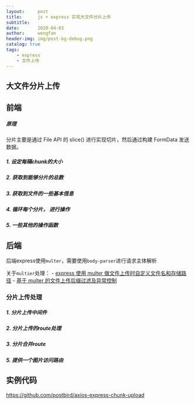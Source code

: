 ```yaml
---
layout:     post
title:      js + express 实现大文件分片上传
subtitle:   
date:       2020-04-03
author:     wengfan
header-img: img/post-bg-debug.png
catalog: true
tags:
    - express
    - 文件上传
---
```


## 大文件分片上传

## 前端

##### 原理
分片主要是通过 File API 的 slice() 进行实现切片，然后通过构建 FormData 发送数据。

##### 1. 设定每隔chunk的大小


##### 2. 获取到能够分片的总数

##### 3. 获取到文件的一些基本信息

##### 4. 循环每个分片， 进行操作

##### 5. 一些其他的操作函数

## 后端
后端express使用`multer`，需要使用`body-parser`进行请求主体解析

关于`multier`处理：
    - [express 使用 multer 做文件上传时自定义文件名和存储路径](http://www.ptbird.cn/express-multer-upload-diy-savepath-and-savename.html)
    - [基于 multer 的文件上传后缀过滤及异常控制](http://www.ptbird.cn/multer-upload-extname-filter-err-handle.html)

### 分片上传处理

##### 1. 分片上传中间件

##### 2. 分片上传的route处理 

##### 3. 分片合并route

##### 5. 提供一个图片访问路由


## 实例代码
https://github.com/postbird/axios-express-chunk-upload
